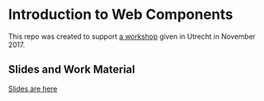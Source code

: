# Introduction to Web Components

This repo was created to support [a workshop](https://www.meetup.com/Coffee-Code-and-Chat/events/244822183/) given in Utrecht in November 2017.

## Slides and Work Material

[Slides are here](https://docs.google.com/presentation/d/1h_wp7a_xbjJxeNLu6_Dd8Q4fBy2zA6jc1AjZrNqSEjo/edit?usp=sharing)